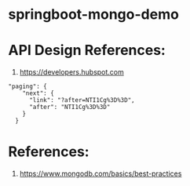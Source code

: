 # springboot-mongo-demo

# API Design References:
1. https://developers.hubspot.com

```
"paging": {
    "next": {
      "link": "?after=NTI1Cg%3D%3D",
      "after": "NTI1Cg%3D%3D"
    }
  }
```
# References:
1. https://www.mongodb.com/basics/best-practices
